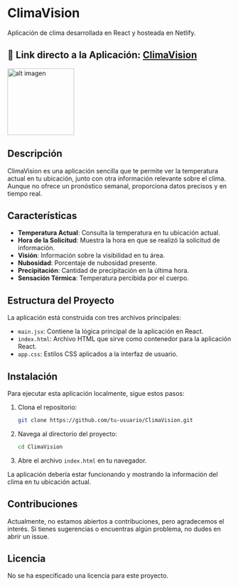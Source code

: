 # ClimaVision

Aplicación de clima desarrollada en React y hosteada en Netlify.

🔗 Link directo a la Aplicación: [ClimaVision](https://climavision.netlify.app)
----------------------------
<a href="https://climavision.netlify.app">
    <img src="https://i.pinimg.com/736x/06/c4/f7/06c4f70ec5931e2342e703e8a3f0a253.jpg" alt="alt imagen" width="150" height="150">
</a>


## Descripción

ClimaVision es una aplicación sencilla que te permite ver la temperatura actual en tu ubicación, junto con otra información relevante sobre el clima. Aunque no ofrece un pronóstico semanal, proporciona datos precisos y en tiempo real.

## Características

- **Temperatura Actual**: Consulta la temperatura en tu ubicación actual.
- **Hora de la Solicitud**: Muestra la hora en que se realizó la solicitud de información.
- **Visión**: Información sobre la visibilidad en tu área.
- **Nubosidad**: Porcentaje de nubosidad presente.
- **Precipitación**: Cantidad de precipitación en la última hora.
- **Sensación Térmica**: Temperatura percibida por el cuerpo.

## Estructura del Proyecto

La aplicación está construida con tres archivos principales:
- `main.jsx`: Contiene la lógica principal de la aplicación en React.
- `index.html`: Archivo HTML que sirve como contenedor para la aplicación React.
- `app.css`: Estilos CSS aplicados a la interfaz de usuario.

## Instalación

Para ejecutar esta aplicación localmente, sigue estos pasos:

1. Clona el repositorio:
    ```bash
    git clone https://github.com/tu-usuario/ClimaVision.git
    ```

2. Navega al directorio del proyecto:
    ```bash
    cd ClimaVision
    ```

3. Abre el archivo `index.html` en tu navegador.

La aplicación debería estar funcionando y mostrando la información del clima en tu ubicación actual.

## Contribuciones

Actualmente, no estamos abiertos a contribuciones, pero agradecemos el interés. Si tienes sugerencias o encuentras algún problema, no dudes en abrir un issue.

## Licencia

No se ha especificado una licencia para este proyecto.
